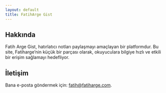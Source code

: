 ```yaml
---
layout: default
title: FatihArge Gist
---
```


## Hakkında
Fatih Arge Gist, hatırlatıcı notları paylaşmayı amaçlayan bir platformdur. Bu site, Fatiharge’nin küçük bir parçası olarak, okuyuculara bilgiye hızlı ve etkili bir erişim sağlamayı hedefliyor.
## İletişim
Bana e-posta göndermek için: [fatih@fatiharge.com](mailto:fatih@fatiharge.com).
